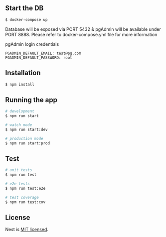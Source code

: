 ## Start the DB
```bash
$ docker-compose up
```
Database will be exposed via PORT 5432 & pgAdmin will be available under PORT 8888. Please refer to docker-compose.yml file for more information

pgAdmin login credentials

```
PGADMIN_DEFAULT_EMAIL: test@pg.com
PGADMIN_DEFAULT_PASSWORD: root
```
      

## Installation

```bash
$ npm install
```

## Running the app

```bash
# development
$ npm run start

# watch mode
$ npm run start:dev

# production mode
$ npm run start:prod
```

## Test

```bash
# unit tests
$ npm run test

# e2e tests
$ npm run test:e2e

# test coverage
$ npm run test:cov
```

## License

Nest is [MIT licensed](LICENSE).
